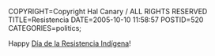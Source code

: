 COPYRIGHT=Copyright Hal Canary / ALL RIGHTS RESERVED
TITLE=Resistencia
DATE=2005-10-10 11:58:57
POSTID=520
CATEGORIES=politics;

Happy [Día de la Resistencia Indígena](http://en.wikipedia.org/wiki/D%C3%ADa_de_la_Resistencia_Ind%C3%ADgena)!
